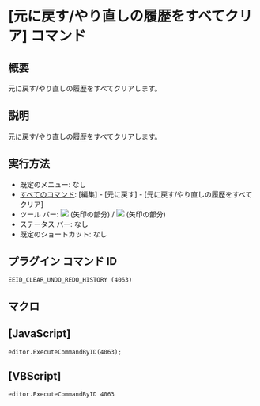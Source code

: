 # \[元に戻す/やり直しの履歴をすべてクリア\] コマンド

## 概要

元に戻す/やり直しの履歴をすべてクリアします。

## 説明

元に戻す/やり直しの履歴をすべてクリアします。

## 実行方法

- 既定のメニュー: なし
- [すべてのコマンド](../../glossary/allcommands): \[編集\] \- \[元に戻す\] \- \[元に戻す/やり直しの履歴をすべてクリア\]
- ツール バー: ![](../../images/editundo..png) (矢印の部分) / ![](../../images/editredo..png) (矢印の部分)
- ステータス バー: なし
- 既定のショートカット: なし

## プラグイン コマンド ID

```
EEID_CLEAR_UNDO_REDO_HISTORY (4063)
```

## マクロ

## \[JavaScript\]

```
editor.ExecuteCommandByID(4063);
```

## \[VBScript\]

```
editor.ExecuteCommandByID 4063
```
